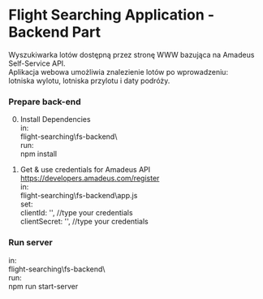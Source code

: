 # Flight Searching Application - Backend Part
Wyszukiwarka lotów dostępną przez stronę WWW bazująca na Amadeus Self-Service API. \
Aplikacja webowa umożliwia znalezienie lotów po wprowadzeniu: \
lotniska wylotu, lotniska przylotu i daty podróży.

### Prepare back-end
0. Install Dependencies \
in: \
flight-searching\fs-backend\ \
run: \
npm install

1. Get & use credentials for Amadeus API \
https://developers.amadeus.com/register \
in:\
flight-searching\fs-backend\app.js \
set:\
clientId: '', //type your credentials\
clientSecret: '', //type your credentials

### Run server
in: \
flight-searching\fs-backend\ \
run: \
npm run start-server
